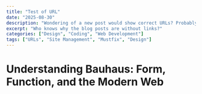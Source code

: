 ```yaml
---
title: "Test of URL"
date: "2025-08-30"
description: "Wondering of a new post would show correct URLs? Probably note. "
excerpt: "Who knows why the blog posts are without links?"
categories: ["Design", "Coding", "Web Development"]
tags: ["URLs", "Site Management", "Mustfix", "Design"]
---
```


# Understanding Bauhaus: Form, Function, and the Modern Web
